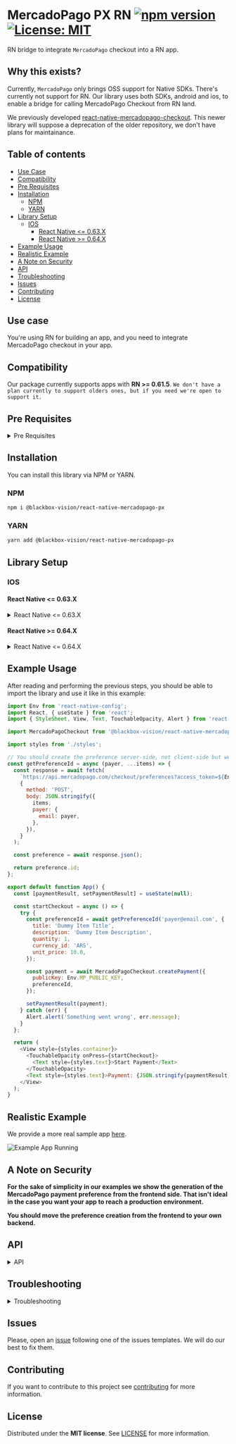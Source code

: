 # MercadoPago PX RN [![npm version](https://badge.fury.io/js/%40blackbox-vision%2Freact-native-mercadopago-px.svg)](https://badge.fury.io/js/%40blackbox-vision%2Freact-native-mercadopago-px) [![License: MIT](https://img.shields.io/badge/License-MIT-brightgreen.svg)](https://opensource.org/licenses/MIT)

RN bridge to integrate `MercadoPago` checkout into a RN app.

## Why this exists?

Currently, `MercadoPago` only brings OSS support for Native SDKs. There's currently not support for RN. Our library uses both SDKs, android and ios, to enable a bridge for calling MercadoPago Checkout from RN land.

We previously developed [react-native-mercadopago-checkout](https://github.com/BlackBoxVision/react-native-mercadopago-checkout). This newer library will suppose a deprecation of the older repository, we don't have plans for maintainance.

## Table of contents

- [Use Case](#use-case)
- [Compatibility](#compatibility)
- [Pre Requisites](#pre-requisites)
- [Installation](#installation)
  - [NPM](#npm)
  - [YARN](#yarn)
- [Library Setup](#library-setup)
  - [IOS](#ios)
    - [React Native <= 0.63.X](#react-native--063x)
    - [React Native >= 0.64.X](#react-native--064x)
- [Example Usage](#example-usage)
- [Realistic Example](#realistic-example)
- [A Note on Security](#a-note-on-security)
- [API](#api)
- [Troubleshooting](#troubleshooting)
- [Issues](#issues)
- [Contributing](#contributing)
- [License](#license)

## Use case

You're using RN for building an app, and you need to integrate MercadoPago checkout in your app.

## Compatibility

Our package currently supports apps with **RN >= 0.61.5**. `We don't have a plan currently to support olders ones, but if you need we're open to support it.`

## Pre Requisites

<details>
  <summary>Pre Requisites</summary>

As a pre requisite you'll need the following before integrating the library:

1. A MercadoPago Account
2. A `publicKey` from your MercadoPago Account
3. A `preferenceId` obtained from your servers

If you don't have any of the followings, you can start from here:

1. [Creating a MercadoPago Account](https://www.mercadopago.com.ar/)
2. [Creating a MercadoPago Application](https://applications.mercadopago.com/)
3. [Creating a MercadoPago preference for Checkout Payment](https://www.mercadopago.com.ar/developers/es/reference/preferences/_checkout_preferences/post/)

For Testing Purposes we provide a `cURL` example on how to create a Preference:

```bash
curl -X POST \
    'https://api.mercadopago.com/checkout/preferences?access_token=ACCESS_TOKEN' \
    -H 'Content-Type: application/json' \
    -d '{
      "items": [
        {
          "title": "Dummy Item",
          "description": "Multicolor Item",
          "quantity": 1,
          "currency_id": "ARS",
          "unit_price": 10.0
        }
      ],
      "payer": {
        "email": "payer@email.com"
      }
    }'
```

You'll need to replace `ACCESS_TOKEN` with your application account access token.

**Warning:** remember using payer@email.com payer email to test with the rest of items in this example. Another email will not work.

If you've more doubts you can read more documentation in this portal:

- [MercadoPago Developers](https://developers.mercadopago.com/)

</details>

## Installation


You can install this library via NPM or YARN.

### NPM

```bash
npm i @blackbox-vision/react-native-mercadopago-px
```

### YARN

```bash
yarn add @blackbox-vision/react-native-mercadopago-px
```

## Library Setup

### IOS

#### React Native <= 0.63.X

<details>
  <summary>React Native <= 0.63.X</summary>

  Setting up this library is a little bit trickier for `IOS` rathen than `Android`.

#### Add a Bridging Header

Since this library uses swift, you need to generate a Bridging Header from your Xcode.

#### Modify AppDelegate.m

Modify your app delegate like the following:

```diff
- self.window.rootViewController = rootViewController;

+ UINavigationController *navController = [[UINavigationController alloc] initWithRootViewController:rootViewController];

+ [navController setToolbarHidden:YES animated:YES];
+ [navController setNavigationBarHidden:YES];

+ self.window.rootViewController = navController;
```

#### Update Podfile

##### Update IOS Target

Modify the IOS target like the following:

```diff
- platform :ios, '9.0'
+ platform :ios, '10.0'
```

##### Disable Input and Output Paths

Add disable input output paths like the following:

```diff
platform :ios, '10.0'
+ install! 'cocoapods', :disable_input_output_paths => true
```

##### Modify DoubleConversion, Glog and Folly

Disable module headers for DoubleConversion, Glog and Folly like the following:

```diff
- pod 'DoubleConversion', :podspec => '../node_modules/react-native/third-party-podspecs/DoubleConversion.podspec'
- pod 'glog', :podspec => '../node_modules/react-native/third-party-podspecs/glog.podspec'
- pod 'Folly', :podspec => '../node_modules/react-native/third-party-podspecs/Folly.podspec'

+ pod 'DoubleConversion', :podspec => '../node_modules/react-native/third-party-podspecs/DoubleConversion.podspec', :modular_headers => false
+ pod 'glog', :podspec => '../node_modules/react-native/third-party-podspecs/glog.podspec', :modular_headers => false
+ pod 'Folly', :podspec => '../node_modules/react-native/third-party-podspecs/Folly.podspec', :modular_headers => false
```

##### Add support for Modular Headers

Add support for module headers like the following:

```diff
use_native_modules!
+ use_modular_headers!
```

##### Install Pods

Install pods by running the following commands:

```bash
cd ios
pod deintegrate
pod install
```

With those steps fully completed, you should be able to build the IOS app accordangly.

</details>

#### React Native >= 0.64.X

<details>
  <summary>React Native <= 0.64.X</summary>

  Setting up this library is a little bit trickier for `IOS` rathen than `Android`.

#### Add a Bridging Header

Since this library uses swift, you need to generate a Bridging Header from your Xcode.

#### Modify AppDelegate.m

Modify your app delegate like the following:

```diff
- self.window.rootViewController = rootViewController;

+ UINavigationController *navController = [[UINavigationController alloc] initWithRootViewController:rootViewController];

+ [navController setToolbarHidden:YES animated:YES];
+ [navController setNavigationBarHidden:YES];

+ self.window.rootViewController = navController;
```

#### Update Podfile

##### Add MercadoPagoSDK as Dynamic Framework

1. Install the following plugin with ruby gem:

```bash
gem install cocoapods-user-defined-build-types
```

2. Go to your app `Podfile` and add the following lines at the top of the file:

```cocoapods
plugin 'cocoapods-user-defined-build-types'

enable_user_defined_build_types!
```

3. In your app `Podfile` also add the following line in the target definition:

```cocoapods
pod 'MercadoPagoSDK', :build_type => :dynamic_framework
```

##### Disable Flipper

Add support for module headers like the following:

```diff
use_flipper!()
+ #use_flipper!()
```

##### Install Pods

Install pods by running the following commands:

```bash
cd ios
pod deintegrate
pod install
```

With those steps fully completed, you should be able to build the IOS app accordangly.

</details>


## Example Usage

After reading and performing the previous steps, you should be able to import the library and use it like in this example:

```javascript
import Env from 'react-native-config';
import React, { useState } from 'react';
import { StyleSheet, View, Text, TouchableOpacity, Alert } from 'react-native';

import MercadoPagoCheckout from '@blackbox-vision/react-native-mercadopago-px';

import styles from './styles';

// You should create the preference server-side, not client-side but we show client-side for the sake of simplicity
const getPreferenceId = async (payer, ...items) => {
  const response = await fetch(
    `https://api.mercadopago.com/checkout/preferences?access_token=${Env.MP_ACCESS_TOKEN}`,
    {
      method: 'POST',
      body: JSON.stringify({
        items,
        payer: {
          email: payer,
        },
      }),
    }
  );

  const preference = await response.json();

  return preference.id;
};

export default function App() {
  const [paymentResult, setPaymentResult] = useState(null);

  const startCheckout = async () => {
    try {
      const preferenceId = await getPreferenceId('payer@email.com', {
        title: 'Dummy Item Title',
        description: 'Dummy Item Description',
        quantity: 1,
        currency_id: 'ARS',
        unit_price: 10.0,
      });

      const payment = await MercadoPagoCheckout.createPayment({
        publicKey: Env.MP_PUBLIC_KEY,
        preferenceId,
      });

      setPaymentResult(payment);
    } catch (err) {
      Alert.alert('Something went wrong', err.message);
    }
  };

  return (
    <View style={styles.container}>
      <TouchableOpacity onPress={startCheckout}>
        <Text style={styles.text}>Start Payment</Text>
      </TouchableOpacity>
      <Text style={styles.text}>Payment: {JSON.stringify(paymentResult)}</Text>
    </View>
  );
}
```

## Realistic Example

We provide a more real sample app [here](./example).

![Example App Running](./checkout.gif)

## A Note on Security

**For the sake of simplicity in our examples we show the generation of the MercadoPago payment preference from the frontend side. That isn't ideal in the case you want your app to reach a production environment.**

**You should move the preference creation from the frontend to your own backend.**

## API

<details>
  <summary>API</summary>

### createPayment

The function lets you start a MercadoPago Checkout Flow Activity/UI Controller depending on the platform that is running.

#### Parameters

The function receives the following parameters:

- `options`: **[PaymentOptions](https://github.com/BlackBoxVision/react-native-mercadopago-px/blob/master/src/index.tsx#L26)**
  - `publicKey`: **string**
  - `preferenceId`: **string**
  - `language`: **string**
  - `advancedOptions`: **[AdvancedOptions](https://github.com/BlackBoxVision/react-native-mercadopago-px/blob/master/src/index.tsx#L7)**
    - `amountRowEnabled`: **boolean**
    - `bankDealsEnabled`: **boolean**
    - `productId`: **string**
  - `trackingOptions`: **[TrackingOptions](https://github.com/BlackBoxVision/react-native-mercadopago-px/blob/master/src/index.tsx#L3)**
    - `sessionId`: **string**

#### Return Value

The `createPayment` function is async, its return value will be always a `Promise`, but if you unwrap the promise contents you will access the following result object:

- `payment`: **[Payment](https://github.com/BlackBoxVision/react-native-mercadopago-px/blob/master/src/index.tsx#L49)**
  - `id`: **string**
  - `status`: **string**
  - `statusDetail`: **string**
  - `operationType`: **string | null**
  - `description`: **string | null**
  - `currencyId`: **string | null**
  - `paymentMethodId`: **string | null**
  - `paymentTypeId`: **string | null**
  - `issuerId`: **string | null**
  - `installments`: **string | null**
  - `captured`: **string | null**
  - `liveMode`: **string | null**
  - `transactionAmount`: **string | null**

</details>

## Troubleshooting

<details>
  <summary>Troubleshooting</summary>

### It doesn't work with Expo ejected App

Yes. It does! But to be able to work with `Expo`, you need to do the following adjustment in your `Podfile`.

After the following line:

```objective-c
install! 'cocoapods', :disable_input_output_paths => true
```

Then, run the following commands:

```bash
cd ios
pod deintegrate
pod install
```

After this change you should be able to run your Expo ejected app.

### In IOS when running app some strings are missing

We've found that this issue is a result of `MercadoPagoSDK` not being exposed as Dynamic Framework. Since it's statically defined, some references get messed up and strings results missing.

To workaround this issue we recommend performing the following steps:

1. Install the following plugin with ruby gem:

```bash
gem install cocoapods-user-defined-build-types
```

2. Go to your app `Podfile` and add the following lines at the top of the file:

```cocoapods
plugin 'cocoapods-user-defined-build-types'

enable_user_defined_build_types!
```

3. In your app `Podfile` also add the following line in the target definition:

```cocoapods
pod 'MercadoPagoSDK', :build_type => :dynamic_framework
```

With those steps, you'll be able to run a build of your app and see that the checkout doesn't loss strings anymore.

### In Android background color turns gray

Some users report an issue with `FlatList` and `ScrollView` getting a backgroundColor gray when using our library. We're currently taking efforts to see if there's an issue in the library. 

As a quick workaround you can fix this by using `contentContainerStyle` in `FlatList` and `ScrollView`.

</details>

## Issues

Please, open an [issue](https://github.com/BlackBoxVision/react-native-mercadopago-px/issues) following one of the issues templates. We will do our best to fix them.

## Contributing

If you want to contribute to this project see [contributing](https://github.com/BlackBoxVision/react-native-mercadopago-px/blob/master/CONTRIBUTING.md) for more information.

## License

Distributed under the **MIT license**. See [LICENSE](https://github.com/BlackBoxVision/react-native-mercadopago-px/blob/master/LICENSE) for more information.
